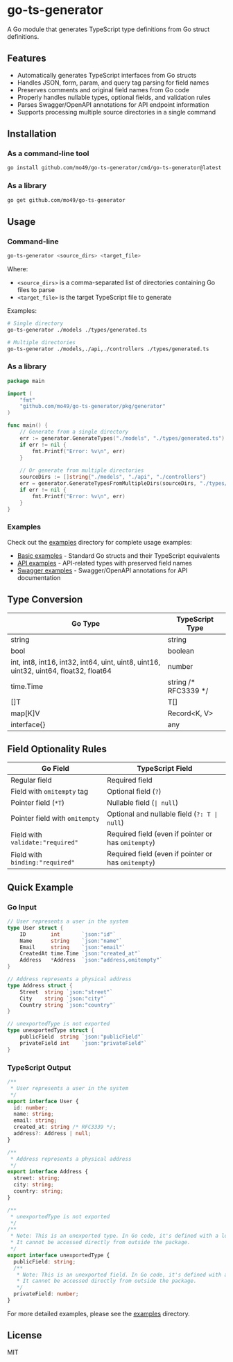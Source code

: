 # go-ts-generator

A Go module that generates TypeScript type definitions from Go struct definitions.

## Features

- Automatically generates TypeScript interfaces from Go structs
- Handles JSON, form, param, and query tag parsing for field names
- Preserves comments and original field names from Go code
- Properly handles nullable types, optional fields, and validation rules
- Parses Swagger/OpenAPI annotations for API endpoint information
- Supports processing multiple source directories in a single command

## Installation

### As a command-line tool

```bash
go install github.com/mo49/go-ts-generator/cmd/go-ts-generator@latest
```

### As a library

```bash
go get github.com/mo49/go-ts-generator
```

## Usage

### Command-line

```bash
go-ts-generator <source_dirs> <target_file>
```

Where:
- `<source_dirs>` is a comma-separated list of directories containing Go files to parse
- `<target_file>` is the target TypeScript file to generate

Examples:
```bash
# Single directory
go-ts-generator ./models ./types/generated.ts

# Multiple directories
go-ts-generator ./models,./api,./controllers ./types/generated.ts
```

### As a library

```go
package main

import (
	"fmt"
	"github.com/mo49/go-ts-generator/pkg/generator"
)

func main() {
	// Generate from a single directory
	err := generator.GenerateTypes("./models", "./types/generated.ts")
	if err != nil {
		fmt.Printf("Error: %v\n", err)
	}
	
	// Or generate from multiple directories
	sourceDirs := []string{"./models", "./api", "./controllers"}
	err = generator.GenerateTypesFromMultipleDirs(sourceDirs, "./types/generated.ts")
	if err != nil {
		fmt.Printf("Error: %v\n", err)
	}
}
```

### Examples

Check out the [examples](./examples) directory for complete usage examples:
- [Basic examples](./examples/basic) - Standard Go structs and their TypeScript equivalents
- [API examples](./examples/api) - API-related types with preserved field names
- [Swagger examples](./examples/swagger) - Swagger/OpenAPI annotations for API documentation

## Type Conversion

| Go Type | TypeScript Type |
|---------|----------------|
| string | string |
| bool | boolean |
| int, int8, int16, int32, int64, uint, uint8, uint16, uint32, uint64, float32, float64 | number |
| time.Time | string /* RFC3339 */ |
| []T | T[] |
| map[K]V | Record<K, V> |
| interface{} | any |

## Field Optionality Rules

| Go Field | TypeScript Field |
|---------|----------------|
| Regular field | Required field |
| Field with `omitempty` tag | Optional field (`?`) |
| Pointer field (`*T`) | Nullable field (`\| null`) |
| Pointer field with `omitempty` | Optional and nullable field (`?: T \| null`) |
| Field with `validate:"required"` | Required field (even if pointer or has `omitempty`) |
| Field with `binding:"required"` | Required field (even if pointer or has `omitempty`) |

## Quick Example

### Go Input

```go
// User represents a user in the system
type User struct {
	ID        int       `json:"id"`
	Name      string    `json:"name"`
	Email     string    `json:"email"`
	CreatedAt time.Time `json:"created_at"`
	Address   *Address  `json:"address,omitempty"`
}

// Address represents a physical address
type Address struct {
	Street  string `json:"street"`
	City    string `json:"city"`
	Country string `json:"country"`
}

// unexportedType is not exported
type unexportedType struct {
	publicField  string `json:"publicField"`
	privateField int    `json:"privateField"`
}
```
### TypeScript Output

```typescript
/**
 * User represents a user in the system
 */
export interface User {
  id: number;
  name: string;
  email: string;
  created_at: string /* RFC3339 */;
  address?: Address | null;
}

/**
 * Address represents a physical address
 */
export interface Address {
  street: string;
  city: string;
  country: string;
}

/**
 * unexportedType is not exported
 */
/**
 * Note: This is an unexported type. In Go code, it's defined with a lowercase identifier.
 * It cannot be accessed directly from outside the package.
 */
export interface unexportedType {
  publicField: string;
  /**
   * Note: This is an unexported field. In Go code, it's defined with a lowercase identifier.
   * It cannot be accessed directly from outside the package.
   */
  privateField: number;
}
```
For more detailed examples, please see the [examples](./examples) directory.

## License

MIT